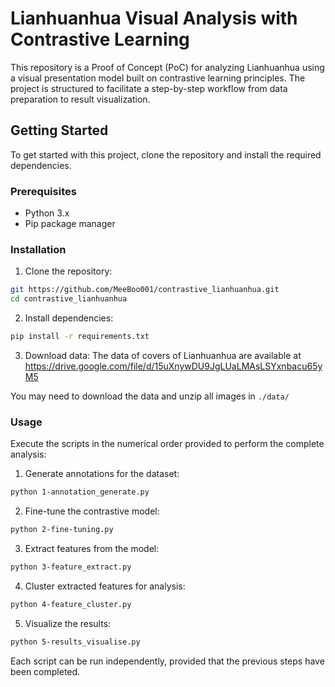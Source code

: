 # Lianhuanhua Visual Analysis with Contrastive Learning

This repository is a Proof of Concept (PoC) for analyzing Lianhuanhua using a visual presentation model built on contrastive learning principles.
The project is structured to facilitate a step-by-step workflow from data preparation to result visualization.

## Getting Started

To get started with this project, clone the repository and install the required dependencies.

### Prerequisites

- Python 3.x
- Pip package manager

### Installation

1. Clone the repository:
```bash
git https://github.com/MeeBoo001/contrastive_lianhuanhua.git
cd contrastive_lianhuanhua
```

2. Install dependencies:
```bash
pip install -r requirements.txt
```

3. Download data:
The data of covers of Lianhuanhua are available at https://drive.google.com/file/d/15uXnywDU9JgLUaLMAsLSYxnbacu65yM5

You may need to download the data and unzip all images in `./data/`

### Usage
Execute the scripts in the numerical order provided to perform the complete analysis:

1. Generate annotations for the dataset:
```bash
python 1-annotation_generate.py
```

2. Fine-tune the contrastive model:
```bash
python 2-fine-tuning.py
```

3. Extract features from the model:
```bash
python 3-feature_extract.py
```

4. Cluster extracted features for analysis:
```bash
python 4-feature_cluster.py
```

5. Visualize the results:
```bash
python 5-results_visualise.py
```

Each script can be run independently, provided that the previous steps have been completed.
